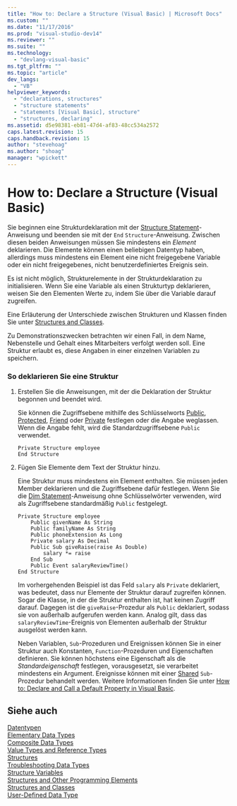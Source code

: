 ```yaml
---
title: "How to: Declare a Structure (Visual Basic) | Microsoft Docs"
ms.custom: ""
ms.date: "11/17/2016"
ms.prod: "visual-studio-dev14"
ms.reviewer: ""
ms.suite: ""
ms.technology: 
  - "devlang-visual-basic"
ms.tgt_pltfrm: ""
ms.topic: "article"
dev_langs: 
  - "VB"
helpviewer_keywords: 
  - "declarations, structures"
  - "structure statements"
  - "statements [Visual Basic], structure"
  - "structures, declaring"
ms.assetid: d5e98381-eb81-47d4-af83-48cc534a2572
caps.latest.revision: 15
caps.handback.revision: 15
author: "stevehoag"
ms.author: "shoag"
manager: "wpickett"
---
```

# How to: Declare a Structure (Visual Basic)
Sie beginnen eine Strukturdeklaration mit der [Structure Statement](../../../../visual-basic/language-reference/statements/structure-statement.md)\-Anweisung und beenden sie mit der `End` `Structure`\-Anweisung.  Zwischen diesen beiden Anweisungen müssen Sie mindestens ein *Element* deklarieren.  Die Elemente können einen beliebigen Datentyp haben, allerdings muss mindestens ein Element eine nicht freigegebene Variable oder ein nicht freigegebenes, nicht benutzerdefiniertes Ereignis sein.  
  
 Es ist nicht möglich, Strukturelemente in der Strukturdeklaration zu initialisieren.  Wenn Sie eine Variable als einen Strukturtyp deklarieren, weisen Sie den Elementen Werte zu, indem Sie über die Variable darauf zugreifen.  
  
 Eine Erläuterung der Unterschiede zwischen Strukturen und Klassen finden Sie unter [Structures and Classes](../../../../visual-basic/programming-guide/language-features/data-types/structures-and-classes.md).  
  
 Zu Demonstrationszwecken betrachten wir einen Fall, in dem Name, Nebenstelle und Gehalt eines Mitarbeiters verfolgt werden soll.  Eine Struktur erlaubt es, diese Angaben in einer einzelnen Variablen zu speichern.  
  
### So deklarieren Sie eine Struktur  
  
1.  Erstellen Sie die Anweisungen, mit der die Deklaration der Struktur begonnen und beendet wird.  
  
     Sie können die Zugriffsebene mithilfe des Schlüsselworts [Public](../../../../visual-basic/language-reference/modifiers/public.md), [Protected](../../../../visual-basic/language-reference/modifiers/protected.md), [Friend](../../../../visual-basic/language-reference/modifiers/friend.md) oder [Private](../../../../visual-basic/language-reference/modifiers/private.md) festlegen oder die Angabe weglassen. Wenn die Angabe fehlt, wird die Standardzugriffsebene `Public` verwendet.  
  
    ```  
    Private Structure employee  
    End Structure  
    ```  
  
2.  Fügen Sie Elemente dem Text der Struktur hinzu.  
  
     Eine Struktur muss mindestens ein Element enthalten.  Sie müssen jeden Member deklarieren und die Zugriffsebene dafür festlegen.  Wenn Sie die [Dim Statement](../../../../visual-basic/language-reference/statements/dim-statement.md)\-Anweisung ohne Schlüsselwörter verwenden, wird als Zugriffsebene standardmäßig `Public` festgelegt.  
  
    ```  
    Private Structure employee  
        Public givenName As String  
        Public familyName As String  
        Public phoneExtension As Long  
        Private salary As Decimal  
        Public Sub giveRaise(raise As Double)  
            salary *= raise  
        End Sub  
        Public Event salaryReviewTime()  
    End Structure  
    ```  
  
     Im vorhergehenden Beispiel ist das Feld `salary` als `Private` deklariert, was bedeutet, dass nur Elemente der Struktur darauf zugreifen können. Sogar die Klasse, in der die Struktur enthalten ist, hat keinen Zugriff darauf.  Dagegen ist die `giveRaise`\-Prozedur als `Public` deklariert, sodass sie von außerhalb aufgerufen werden kann.  Analog gilt, dass das `salaryReviewTime`\-Ereignis von Elementen außerhalb der Struktur ausgelöst werden kann.  
  
     Neben Variablen, `Sub`\-Prozeduren und Ereignissen können Sie in einer Struktur auch Konstanten, `Function`\-Prozeduren und Eigenschaften definieren.  Sie können höchstens eine Eigenschaft als die *Standardeigenschaft* festlegen, vorausgesetzt, sie verarbeitet mindestens ein Argument.  Ereignisse können mit einer [Shared](../../../../visual-basic/language-reference/modifiers/shared.md) `Sub`\-Prozedur behandelt werden.  Weitere Informationen finden Sie unter [How to: Declare and Call a Default Property in Visual Basic](../../../../visual-basic/programming-guide/language-features/procedures/how-to-declare-and-call-a-default-property.md).  
  
## Siehe auch  
 [Datentypen](../../../../visual-basic/programming-guide/language-features/data-types/index.md)   
 [Elementary Data Types](../../../../visual-basic/programming-guide/language-features/data-types/elementary-data-types.md)   
 [Composite Data Types](../../../../visual-basic/programming-guide/language-features/data-types/composite-data-types.md)   
 [Value Types and Reference Types](../../../../visual-basic/programming-guide/language-features/data-types/value-types-and-reference-types.md)   
 [Structures](../../../../visual-basic/programming-guide/language-features/data-types/structures.md)   
 [Troubleshooting Data Types](../../../../visual-basic/programming-guide/language-features/data-types/troubleshooting-data-types.md)   
 [Structure Variables](../../../../visual-basic/programming-guide/language-features/data-types/structure-variables.md)   
 [Structures and Other Programming Elements](../../../../visual-basic/programming-guide/language-features/data-types/structures-and-other-programming-elements.md)   
 [Structures and Classes](../../../../visual-basic/programming-guide/language-features/data-types/structures-and-classes.md)   
 [User\-Defined Data Type](../../../../visual-basic/language-reference/data-types/user-defined-data-type.md)